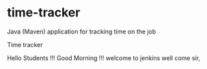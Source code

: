 # time-tracker
Java (Maven) application for tracking time on the job

Time tracker

Hello Students !!! Good Morning !!! welcome to jenkins
well come sir,
